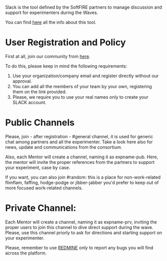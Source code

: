 Slack is the tool defined by the SoftFIRE partners to manage discussion and support for experimenters during the Waves.

You can find [here](https://slack.com/is) all the info about this tool.

# User Registration and Policy

First at all, join our community from [here](https://softfire-slacking.herokuapp.com/).

To do this, please keep in mind the following requirements:

1. Use your organization/company email and register directly without our approval.
2. You can add all the members of your team by your own, registering them on the link provided.
3. Please, we require you to use your real names only to create your SLACK account.

# Public Channels

Please, join - after registration - #general channel, it is used for generic chat among partners and all the experimenter. Take a look here also for news, update and communications from the consortium.

Also, each Mentor will create a channel, naming it as expname-pub. Here, the mentor will invite the proper references from the partners to  support your experiment, case by case.

If you want, you can also join #random: this is a place for non-work-related flimflam, faffing, hodge-podge or jibber-jabber you'd prefer to keep out of more focused work-related channels.

# Private Channel:

Each Mentor will create a channel, naming it as expname-prv, inviting the proper users to join this channel to dive direct support during the wave. Please, use this channel priorly to ask for directions and starting support on your experimenter.

Please, remember to use [REDMINE](https://redmine.softfire.eu/redmine/projects/softfire/issues/new) only to report any bugs you will find across the platform.

<!---
 Script for open external links in a new tab
-->
<script src="http://ajax.googleapis.com/ajax/libs/jquery/1.7.1/jquery.js"></script>
<script type="text/javascript" charset="utf-8">
      // Creating custom :external selector
      $.expr[':'].external = function(obj){
          return !obj.href.match(/^mailto\:/)
                  && (obj.hostname != location.hostname);
      };
      $(function(){
        $('a:external').addClass('external');
        $(".external").attr('target','_blank');
      })
</script>
